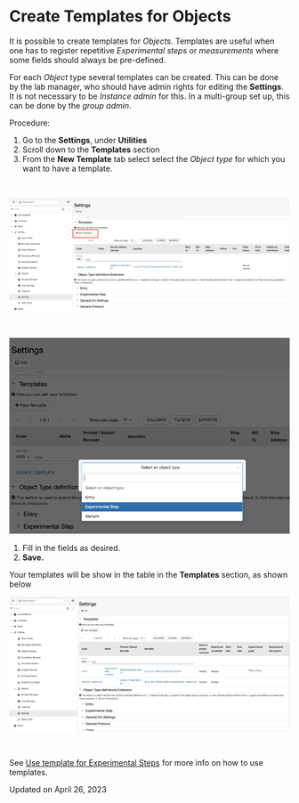 # Create Templates for Objects



  
It is possible to create templates for *Objects*. Templates are useful
when one has to register repetitive *Experimental steps* or
*measurements* where some fields should always be pre-defined.

For each *Object* type several templates can be created. This can be
done by the lab manager, who should have admin rights for editing the
**Settings**. It is not necessary to be *Instance admin* for this. In a
multi-group set up, this can be done by the *group admin*.

  
Procedure:  
  

1.  Go to the **Settings**, under **Utilities**
2.  Scroll down to the **Templates** section
3.  From the **New Template** tab select select the *Object type* for
    which you want to have a template.

 

![image info](img/settings-create-template-1-1-1024x413.png)

 

![image info](img/settings-create-templates-2.png)

1.  Fill in the fields as desired.
2.  **Save.**

  
Your templates will be show in the table in the **Templates** section,
as shown below

![image info](img/templates-table-3-1024x493.png)

 

See [Use template for Experimental Steps](https://openbis.readthedocs.io/en/latest/user-documentation/general-users/lab-notebook.html#use-templates-for-experimental-steps) for more info on how to use templates. 

Updated on April 26, 2023
